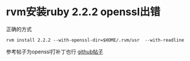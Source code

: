 # rvm安装ruby 2.2.2 openssl出错

正确的方式

~~~~
rvm install 2.2.2 --with-openssl-dir=$HOME/.rvm/usr  --with-readline

~~~~

参考帖子为openssl打补丁也行
[github帖子](https://github.com/rvm/rvm/issues/3548)